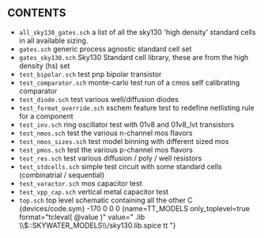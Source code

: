 ## CONTENTS
- `all_sky130_gates.sch` a list of all the sky130 'high density' standard cells in all available sizing.
- `gates.sch` generic process agnostic standard cell set
- `gates_sky130.sch` Sky130 Standard cell library, these are from the high density (hs) set
- `test_bipolar.sch` test pnp bipolar transistor
- `test_comparator.sch` monte-carlo test run of a cmos self calibrating comparator
- `test_diode.sch` test various well/diffusion diodes
- `test_format_override.sch` xschem feature test to redefine netlisting rule for a component
- `test_inv.sch` ring oscillator test with 01v8 and 01v8_lvt transistors
- `test_nmos.sch` test the various n-channel mos flavors
- `test_nmos_sizes.sch` test model binning with different sized mos
- `test_pmos.sch` test the various p-channel mos flavors
- `test_res.sch` test various diffusion / poly / well resistors
- `test_stdcells.sch` simple test circuit with some standard cells (combinatrial / sequential)
- `test_varactor.sch` mos capacitor test
- `test_vpp_cap.sch` vertical metal capacitor test
- `top.sch`  top level schematic containing all the other
C {devices/code.sym} -170 0 0 0 {name=TT_MODELS
only_toplevel=true
format="tcleval( @value )"
value="
.lib \\\\$\:\:SKYWATER_MODELS\\\\/sky130.lib.spice tt
"}
